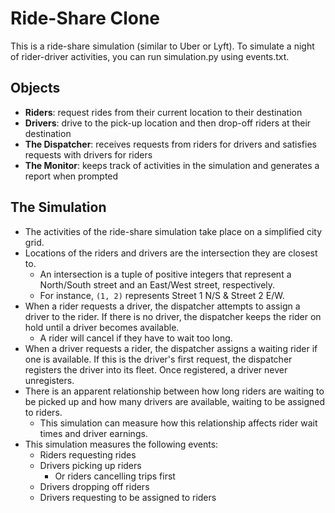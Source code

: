 # Ride-Share Clone

This is a ride-share simulation (similar to Uber or Lyft).
To simulate a night of rider-driver activities, you can run simulation.py using events.txt.

## Objects

- **Riders**: request rides from their current location to their destination
- **Drivers**: drive to the pick-up location and then drop-off riders at their destination
- **The Dispatcher**: receives requests from riders for drivers and satisfies requests with drivers for riders
- **The Monitor**: keeps track of activities in the simulation and generates a report when prompted

## The Simulation

- The activities of the ride-share simulation take place on a simplified city grid.
- Locations of the riders and drivers are the intersection they are closest to.
    - An intersection is a tuple of positive integers that represent a North/South street 
      and an East/West street, respectively.
    - For instance, `(1, 2)` represents Street 1 N/S & Street 2 E/W.
- When a rider requests a driver, the dispatcher attempts to assign a driver to the rider. 
  If there is no driver, the dispatcher keeps the rider on hold until a driver becomes available.
    - A rider will cancel if they have to wait too long.
- When a driver requests a rider, the dispatcher assigns a waiting rider if one is available. 
  If this is the driver's first request, the dispatcher registers the driver into its fleet. 
  Once registered, a driver never unregisters.
- There is an apparent relationship between how long riders are waiting to be picked up and 
  how many drivers are available, waiting to be assigned to riders.
    - This simulation can measure how this relationship affects rider wait times and driver earnings.
- This simulation measures the following events: 
    - Riders requesting rides
    - Drivers picking up riders 
        - Or riders cancelling trips first
    - Drivers dropping off riders
    - Drivers requesting to be assigned to riders
